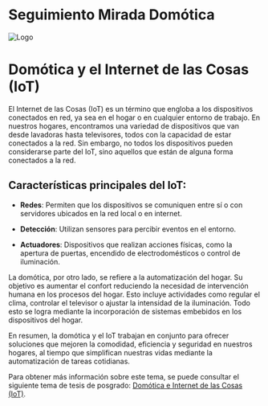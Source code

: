 # Seguimiento Mirada Domótica

<img src="Images/HogarInteligenteatravésdelamirada.gif" alt="Logo">


# Domótica y el Internet de las Cosas (IoT)

El Internet de las Cosas (IoT) es un término que engloba a los dispositivos conectados en red, ya sea en el hogar o en cualquier entorno de trabajo. En nuestros hogares, encontramos una variedad de dispositivos que van desde lavadoras hasta televisores, todos con la capacidad de estar conectados a la red. Sin embargo, no todos los dispositivos pueden considerarse parte del IoT, sino aquellos que están de alguna forma conectados a la red.

## Características principales del IoT:

- **Redes**: Permiten que los dispositivos se comuniquen entre sí o con servidores ubicados en la red local o en internet.
  
- **Detección**: Utilizan sensores para percibir eventos en el entorno.

- **Actuadores**: Dispositivos que realizan acciones físicas, como la apertura de puertas, encendido de electrodomésticos o control de iluminación.

La domótica, por otro lado, se refiere a la automatización del hogar. Su objetivo es aumentar el confort reduciendo la necesidad de intervención humana en los procesos del hogar. Esto incluye actividades como regular el clima, controlar el televisor o ajustar la intensidad de la iluminación. Todo esto se logra mediante la incorporación de sistemas embebidos en los dispositivos del hogar.

En resumen, la domótica y el IoT trabajan en conjunto para ofrecer soluciones que mejoren la comodidad, eficiencia y seguridad en nuestros hogares, al tiempo que simplifican nuestras vidas mediante la automatización de tareas cotidianas.

Para obtener más información sobre este tema, se puede consultar el siguiente tema de tesis de posgrado: [Domótica e Internet de las Cosas (IoT)](https://rinacional.tecnm.mx/jspui/bitstream/TecNM/1543/1/2021-190_RobertoLorenzo_Aguilar_Maldonado.pdf).
